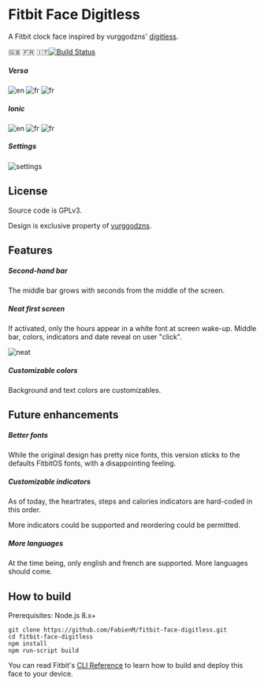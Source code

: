 # Fitbit Face Digitless

A Fitbit clock face inspired by vurggodzns' [digitless](https://www.facer.io/watchface/kKMuqp1O4v).

🇬🇧 🇫🇷 🇮🇹[![Build Status](https://travis-ci.org/FabienM/fitbit-face-digitless.svg?branch=master)](https://travis-ci.org/FabienM/fitbit-face-digitless)

##### Versa

![en](docs/screenshots/en-versa.png)
![fr](docs/screenshots/fr-versa.png)
![fr](docs/screenshots/it-versa.png)

##### Ionic

![en](docs/screenshots/en-ionic.png)
![fr](docs/screenshots/fr-ionic.png)
![fr](docs/screenshots/it-ionic.png)

##### Settings

![settings](docs/screenshots/settings.jpg)

## License

Source code is GPLv3.

Design is exclusive property of [vurggodzns](https://www.facer.io/user/XLR9AscBPt).

## Features

##### Second-hand bar

The middle bar grows with seconds from the middle of the screen.

##### Neat first screen

If activated, only the hours appear in a white font at screen wake-up.
Middle bar, colors, indicators and date reveal on user "click".

![neat](docs/screenshots/neat.png)

##### Customizable colors

Background and text colors are customizables.

## Future enhancements

##### Better fonts

While the original design has pretty nice fonts, this version sticks to the defaults FitbitOS fonts, with a disappointing feeling.

##### Customizable indicators

As of today, the heartrates, steps and calories indicators are hard-coded in this order.

More indicators could be supported and reordering could be permitted.

##### More languages

At the time being, only english and french are supported. More languages should come.

## How to build

Prerequisites: Node.js 8.x+

```
git clone https://github.com/FabienM/fitbit-face-digitless.git
cd fitbit-face-digitless
npm install
npm run-script build
```

You can read Fitbit's [CLI Reference](https://dev.fitbit.com/build/guides/command-line-interface/#building-and-installing-your-project)
to learn how to build and deploy this face to your device. 